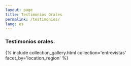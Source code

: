 ```yaml
---
layout: page
title: Testimonios Orales
permalink: /testimonios/
lang: es
---
```


<h3>Testimonios orales.</h3>

{% include collection_gallery.html collection='entrevistas' facet_by='location_region' %}
